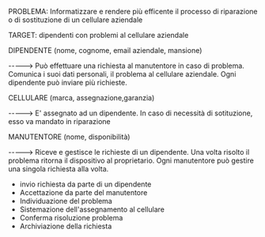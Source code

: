 PROBLEMA:
Informatizzare e rendere più efficente il processo di riparazione o di sostituzione di un cellulare aziendale

TARGET:
dipendenti con problemi al cellulare aziendale


DIPENDENTE
(nome, cognome, email aziendale, mansione)

-----> Può effettuare una richiesta al manutentore in caso di problema.
       Comunica i suoi dati personali, il problema al cellulare aziendale.
       Ogni dipendente può inviare più richieste.

CELLULARE
(marca, assegnazione,garanzia)

----->  E' assegnato ad un dipendente. In caso di necessità di sotituzione, esso va mandato in riparazione

MANUTENTORE
(nome, disponibilità)

----->  Riceve e gestisce le richieste di un dipendente. Una volta risolto il problema ritorna il dispositivo al proprietario.
        Ogni manutentore può gestire una singola richiesta alla volta.



- invio richiesta da parte di un dipendente
- Accettazione da parte del manutentore
- Individuazione del problema
- Sistemazione dell'assegnamento al cellulare
- Conferma risoluzione problema
- Archiviazione della richiesta
